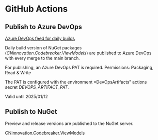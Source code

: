# GitHub Actions

## Publish to Azure DevOps

[Azure DevOps feed for daily builds](https://pkgs.dev.azure.com/cnilearn/codebreakerpackages/_packaging/codebreaker/nuget/v3/index.json)

Daily build version of NuGet packages (*CNinnovation.Codebreaker.ViewModels*) are published to Azure DevOps with every merge to the main branch.

For publishing, an Azure DevOps PAT is required.
Permissions: Packaging, Read & Write

The PAT is configured with the environment *DevOpsArtifacts" actions secret *DEVOPS_ARTIFACT_PAT*.

Valid until 2025/01/12

## Publish to NuGet

Preview and release versions are published to the NuGet server.

[CNInnovation.Codebreaker.ViewModels](https://www.nuget.org/packages/CNInnovation.Codebreaker.ViewModels/)
